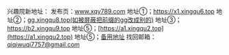 
兴趣院新地址：
发布页：www.xqy789.com
地址①；https://x1.xingqu6.top
地址②；[gg.xingqu8.top(如被屏蔽把前缀的gg改成别的)](https://gg.xingqu8.top)
地址③；https://b2.xingqu9.top
地址⑤；[https://a1.xingqu2.top](https://a1.xingqu2.top)
地址⑤；[备用地址](https://add133.top/tz.html)
找回邮箱：qiqiwuqi7757@gmail.com

